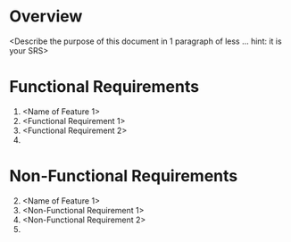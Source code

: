 # Overview
<Describe the purpose of this document in 1 paragraph of less … hint: it is
your SRS>

# Functional Requirements
1. <Name of Feature 1>
1. <Functional Requirement 1>
2. <Functional Requirement 2>
3. <And so on>

# Non-Functional Requirements
2. <Name of Feature 1>
1. <Non-Functional Requirement 1>
2. <Non-Functional Requirement 2>
3. <And so on>